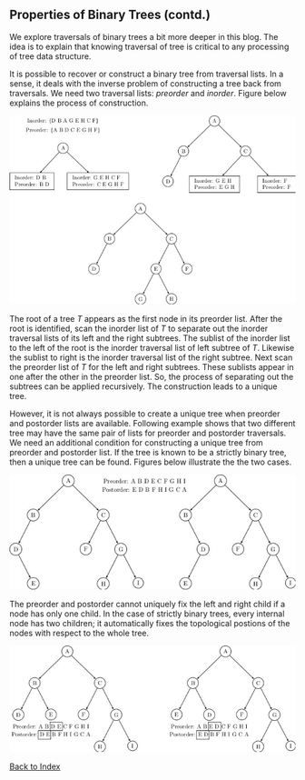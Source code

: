 ## Properties of Binary Trees (contd.)

We explore traversals of binary trees a bit more deeper in this blog. The 
idea is to explain that knowing traversal of tree is critical to any
processing of tree data structure.  

It is possible to recover or construct a binary tree from traversal lists. 
In a sense, it deals with the inverse problem of constructing a tree
back from traversals. We need two traversal lists: _preorder_ and _inorder_. 
Figure below explains the process of construction. 
<p align="center">
<img src="../images/examplePreIn.jpg">
</p>
The root of a tree <i>T</i> appears as the first node in its preorder list. After 
the root is identified, scan the inorder list of <i>T</i> to separate out the
inorder traversal lists of its left and the right subtrees. The sublist of 
the inorder list to the left of the root is the inorder traversal list of 
left subtree of <i>T</i>. Likewise the sublist to right is the inorder traversal
list of the right subtree. Next scan the preorder list of <i>T</i> for the left
and right subtrees. These sublists appear in one after the other in the 
preorder list. So, the process of separating out the subtrees can be applied
recursively. The construction leads to a unique tree.

However, it is not always possible to create a unique tree when preorder 
and postorder lists are available. Following example shows that two
different tree may have the same pair of lists for preorder and postorder 
traversals. We need an additional condition for constructing a unique tree
from preorder and postorder list. If the tree is known to be a strictly 
binary tree, then a unique tree can be found. Figures below illustrate the
the two cases.
<p align="center">
<img src="../images/examplePrePost.jpg">
</p>
The preorder and postorder cannot uniquely fix the left and right child if
a node has only one child. In the case of strictly binary trees, every internal 
node has two children; it automatically fixes the topological postions of 
the nodes with respect to the whole tree. 
<p align="center">
<img src="../images/examplePrePost2.jpg">
</p>

[Back to Index](../index.md)
